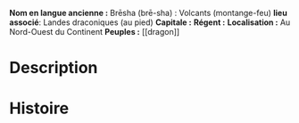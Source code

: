 **Nom en langue ancienne :** Brēsha (brē-sha) : Volcants (montange-feu)
**lieu associé**: Landes draconiques (au pied)
**Capitale :** 
**Régent :** 
**Localisation  :** Au Nord-Ouest du Continent 
**Peuples :** [[dragon]]
# Description

# Histoire
